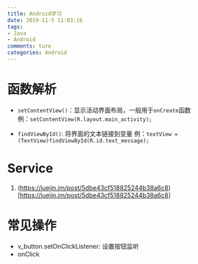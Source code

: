 ```yaml
---
title: Android学习
date: 2019-11-5 11:03:16
tags:
- Java
- Android
comments: ture
categories: Android
---
```

# 函数解析

- `setContentView()`：显示活动界面布局，一般用于`onCreate`函数   
例：`setContentView(R.layout.main_activity);`

- `findViewById()`: 将界面的文本链接到变量
  例：`textView =(TextView)findViewById(R.id.text_message);`



# Service
1. (https://juejin.im/post/5dbe43cf518825244b38a6c8)[https://juejin.im/post/5dbe43cf518825244b38a6c8]   



# 常见操作
- v_button.setOnClickListener: 设置按钮监听
- onClick